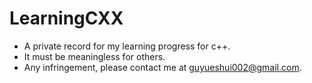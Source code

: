 # LearningCXX
- A private record for my learning progress for c++.
- It must be meaningless for others.
- Any infringement, please contact me at [guyueshui002@gmail.com](mailto:guyueshui002@gmail.com).
